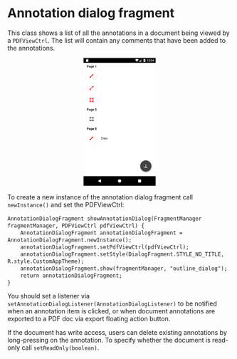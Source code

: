 # Annotation dialog fragment

This class shows a list of all the annotations in a document being viewed by a `PDFViewCtrl`. The list will contain any comments that have been added to the annotations.

<p align="center"><img src="img/annotations.png?raw=true" width="32%"></p>

To create a new instance of the annotation dialog fragment call `newInstance()` and set the PDFViewCtrl: 
```android
AnnotationDialogFragment showAnnotationDialog(FragmentManager fragmentManager, PDFViewCtrl pdfViewCtrl) {
    AnnotationDialogFragment annotationDialogFragment = AnnotationDialogFragment.newInstance();
    annotationDialogFragment.setPdfViewCtrl(pdfViewCtrl);
    annotationDialogFragment.setStyle(DialogFragment.STYLE_NO_TITLE, R.style.CustomAppTheme);
    annotationDialogFragment.show(fragmentManager, "outline_dialog");
    return annotationDialogFragment;
}
```

You should set a listener via `setAnnotationDialogListener(AnnotationDialogListener)` to be notified when an annotation item is clicked, or when document annotations are exported to a PDF doc via export floating action button.

If the document has write access, users can delete existing annotations by long-pressing on the annotation. To specify whether the document is read-only call `setReadOnly(boolean)`.

